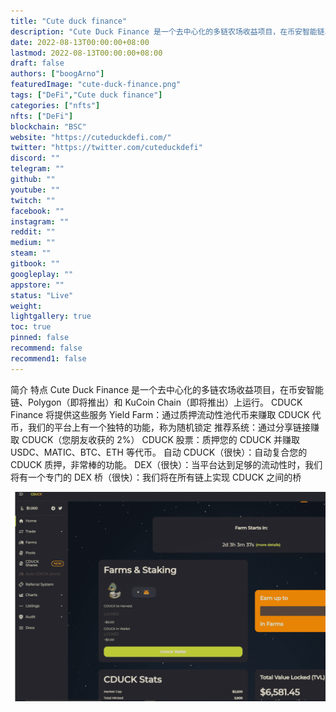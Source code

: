```yaml
---
title: "Cute duck finance"
description: "Cute Duck Finance 是一个去中心化的多链农场收益项目，在币安智能链、Polygon（即将推出）和 KuCoin Chain（即将推出）上运行。"
date: 2022-08-13T00:00:00+08:00
lastmod: 2022-08-13T00:00:00+08:00
draft: false
authors: ["boogArno"]
featuredImage: "cute-duck-finance.png"
tags: ["DeFi","Cute duck finance"]
categories: ["nfts"]
nfts: ["DeFi"]
blockchain: "BSC"
website: "https://cuteduckdefi.com/"
twitter: "https://twitter.com/cuteduckdefi"
discord: ""
telegram: ""
github: ""
youtube: ""
twitch: ""
facebook: ""
instagram: ""
reddit: ""
medium: ""
steam: ""
gitbook: ""
googleplay: ""
appstore: ""
status: "Live"
weight: 
lightgallery: true
toc: true
pinned: false
recommend: false
recommend1: false
---
```

简介 特点
Cute Duck Finance 是一个去中心化的多链农场收益项目，在币安智能链、Polygon（即将推出）和 KuCoin Chain（即将推出）上运行。
CDUCK Finance 将提供这些服务
Yield Farm：通过质押流动性池代币来赚取 CDUCK 代币，我们的平台上有一个独特的功能，称为随机锁定
推荐系统：通过分享链接赚取 CDUCK（您朋友收获的 2%）
CDUCK 股票：质押您的 CDUCK 并赚取 USDC、MATIC、BTC、ETH 等代币。
自动 CDUCK（很快）：自动复合您的 CDUCK 质押，非常棒的功能。
DEX（很快）：当平台达到足够的流动性时，我们将有一个专门的 DEX
桥（很快）：我们将在所有链上实现 CDUCK 之间的桥

![cuteduckfinance-dapp-defi-bsc-image1_7146a246c333277174a2d702ef645766](cuteduckfinance-dapp-defi-bsc-image1_7146a246c333277174a2d702ef645766.png)
